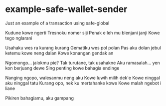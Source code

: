 # example-safe-wallet-sender
Just an example of a transaction using safe-global

Kudune kowe ngerti
Tresnoku nomer siji
Penak e leh mu blenjani janji
Kowe tego nglarani

Usahaku wes ra kurang kurang
Gematiku wes pol polan
Pas aku dolan jebul ketemu kowe neng dalan
Kowe konangan gendak an

Ngomongo... jalokmu pie?
Tak turutane, tak usahakne
Aku ramasalah... yen kon berjuang dewe
Sing penting kowe bahagia endinge

Nanging ngopo, walesanmu neng aku
Kowe luwih milih dek'e
Kowe ninggal aku ninggal tatu
Kurang opo, nek ku mertahanke kowe
Kowe malah ngebot i liane

Pikiren bahagiamu, aku gampang
